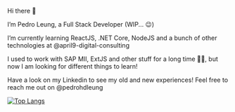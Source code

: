 Hi there 👋

I’m Pedro Leung, a Full Stack Developer (WIP... 😉)

I’m currently learning ReactJS, .NET Core, NodeJS and a bunch of other technologies at @april9-digital-consulting

I used to work with SAP MII, ExtJS and other stuff for a long time 👴🏻, but now I am looking for different things to learn!

Have a look on my Linkedin to see my old and new experiences! Feel free to reach me out on @pedrohdleung

[![Top Langs](https://github-readme-stats.vercel.app/api/top-langs/?username=phdleung&hide=vue,ruby&theme=nord&count_private=true&layout=compact)](https://github.com/phdleung/github-readme-stats)


<!---
pedroleung/pedroleung is a ✨ special ✨ repository because its `README.md` (this file) appears on your GitHub profile.
You can click the Preview link to take a look at your changes.
--->
